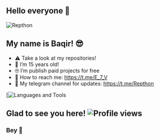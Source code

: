 <link rel="stylesheet" href="https://cdn.jsdelivr.net/gh/devicons/devicon@v2.14.0/devicon.min.css">

## Hello everyone 👋

![Repthon](https://i.pinimg.com/originals/8d/4b/77/8d4b77c44b7a68c0fd609411e2c0ec3c.gif)


## My name is Baqir! 😎

- ⚠️ Take a look at my repositories!
- 🤔 I’m 15 years old!
- 🤓 I’m publish paid projects for free
- 🤠 How to reach me: https://t.me/E_7_V
- 👀 My telegram channel for updates: https://t.me/Repthon

[![Languages and Tools](https://skillicons.dev/icons?i=androidstudio,bash,docker,git,github,heroku,redis,mongodb,java,py,ts,js,fastapi&perline=10)

## Glad to see you here! ![Profile views](https://komarev.com/ghpvc/?username=xditya&label=Profile%20views&style=for-the-badge)

### Bey 👾
